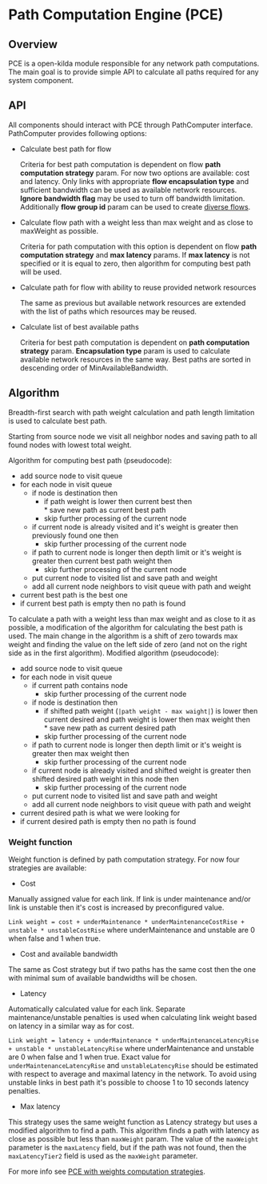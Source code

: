 # Path Computation Engine (PCE)

## Overview

PCE is a open-kilda module responsible for any network path computations. The main goal is to provide simple API to calculate all paths required for any system component.

## API

All components should interact with PCE through PathComputer interface.
PathComputer provides following options:
* Calculate best path for flow

  Criteria for best path computation is dependent on flow **path computation strategy** param. For now two options are available: cost and latency. Only links with appropriate **flow encapsulation type** and sufficient bandwidth can be used as available network resources. **Ignore bandwidth flag** may be used to turn off bandwidth limitation. Additionally **flow group id** param can be used to create [diverse flows](../solutions/pce-diverse-flows/pce-diverse-flows.md).

* Calculate flow path with a weight less than max weight and as close to maxWeight as possible.

  Criteria for path computation with this option is dependent on flow **path computation strategy** and **max latency** params. If **max latency** is not specified or it is equal to zero, then algorithm for computing best path will be used.

* Calculate path for flow with ability to reuse provided network resources

  The same as previous but available network resources are extended with the list of paths which resources may be reused. 

* Calculate list of best available paths

  Criteria for best path computation is dependent on **path computation strategy** param. **Encapsulation type** param is used to calculate available network resources in the same way. Best paths are sorted in descending order of MinAvailableBandwidth.

## Algorithm

Breadth-first search with path weight calculation and path length limitation is used to calculate best path. 

Starting from source node we visit all neighbor nodes and saving path to all found nodes with lowest total weight. 

Algorithm for computing best path (pseudocode):
+ add source node to visit queue
+ for each node in visit queue
    + if node is destination then
        + if path weight is lower then current best then <br/>
            \* save new path as current best path
        + skip further processing of the current node
    + if current node is already visited and it's weight is greater then previously found one then
        + skip further processing of the current node
    + if path to current node is longer then depth limit or it's weight is greater then current best path weight then
        + skip further processing of the current node
    + put current node to visited list and save path and weight
    + add all current node neighbors to visit queue with path and weight
+ current best path is the best one
+ if current best path is empty then no path is found

To calculate a path with a weight less than max weight and as close to it as possible, a modification of the algorithm for calculating the best path is used. The main change in the algorithm is a shift of zero towards max weight and finding the value on the left side of zero (and not on the right side as in the first algorithm). Modified algorithm (pseudocode):
+ add source node to visit queue
+ for each node in visit queue
    + if current path contains node 
        + skip further processing of the current node
    + if node is destination then
        + if shifted path weight (`|path weight - max waight|`) is lower then current desired and path weight is lower then max weight then <br/>
            \* save new path as current desired path
        + skip further processing of the current node
    + if path to current node is longer then depth limit or it's weight is greater then max weight then
        + skip further processing of the current node
    + if current node is already visited and shifted weight is greater then shifted desired path weight in this node then
        + skip further processing of the current node
    + put current node to visited list and save path and weight
    + add all current node neighbors to visit queue with path and weight
+ current desired path is what we were looking for
+ if current desired path is empty then no path is found

### Weight function

Weight function is defined by path computation strategy.
For now four strategies are available:
* Cost

Manually assigned value for each link. If link is under maintenance and/or link is unstable then it's cost is increased by preconfigured value.

`Link weight = cost + underMaintenance * underMaintenanceCostRise + unstable * unstableCostRise` where underMaintenance and unstable are 0 when false and 1 when true.

* Cost and available bandwidth

The same as Cost strategy but if two paths has the same cost then the one with minimal sum of available bandwidths will be chosen.

* Latency

Automatically calculated value for each link. Separate maintenance/unstable penalties is used when calculating link weight based on latency in a similar way as for cost.

`Link weight = latency + underMaintenance * underMaintenanceLatencyRise + unstable * unstableLatencyRise` where underMaintenance and unstable are 0 when false and 1 when true. Exact value for `underMaintenanceLatencyRise` and `unstableLatencyRise` should be estimated with respect to average and maximal latency in the network. To avoid using unstable links in best path it's possible to choose 1 to 10 seconds latency penalties.

* Max latency

This strategy uses the same weight function as Latency strategy but uses a modified algorithm to find a path. 
This algorithm finds a path with latency as close as possible but less than `maxWeight` param. 
The value of the `maxWeight` parameter is the `maxLatency` field, but if the path was not found, 
then the `maxLatencyTier2` field is used as the `maxWeight` parameter.

For more info see [PCE with weights computation strategies](../solutions/pce-weights-strategies/pce-weights-strategies.md).
